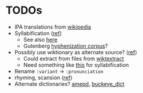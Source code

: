 # TODOs

- IPA translations from [wikipedia](https://en.wikipedia.org/wiki/ARPABET#Symbols)
- Syllabification ([ref](https://en.wikipedia.org/wiki/Syllable#Syllabification))
  - See also [here](https://github.com/nltk/nltk/blob/develop/nltk/tokenize/legality_principle.py)
  - Gutenberg [hyphenization corpus](https://onlinebooks.library.upenn.edu/webbin/gutbook/lookup?num=3204)?
- Possibly use wiktionary as alternate source? ([ref](https://github.com/abuccts/wikt2pron))
  - Could extract from files from [wiktextract](https://github.com/tatuylonen/wiktextract)
  - Need something like [this](https://linguistics.stackexchange.com/questions/30933/how-to-split-ipa-spelling-into-syllables) for syllabification
- Rename `:variant` -> `:pronunciation`
- rhyming, scansion ([ref](https://github.com/M-R-Epstein/poetics))
- Alternate dictionaries? [amepd](https://github.com/rhdunn/amepd), [buckeye_dict](https://github.com/jonsafari/buckeye_dict)